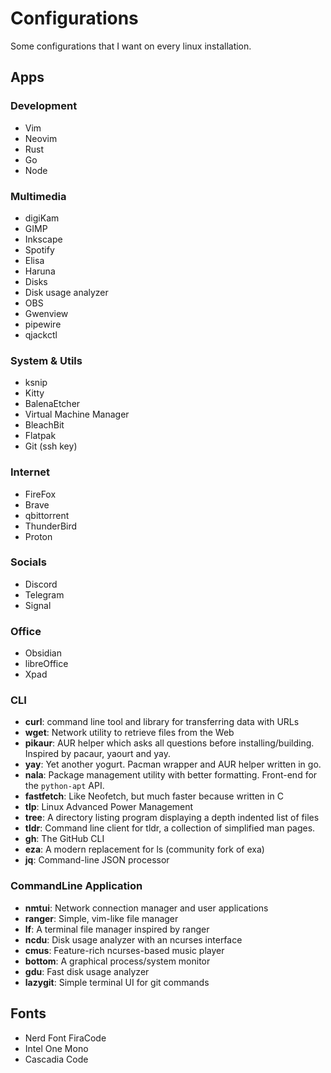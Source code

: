 # Configurations

Some configurations that I want on every linux installation.

## Apps

### Development
- Vim
- Neovim
- Rust
- Go
- Node

### Multimedia
- digiKam
- GIMP       
- Inkscape   
- Spotify
- Elisa
- Haruna
- Disks
- Disk usage analyzer
- OBS
- Gwenview
- pipewire
- qjackctl

### System & Utils
- ksnip
- Kitty
- BalenaEtcher
- Virtual Machine Manager
- BleachBit
- Flatpak
- Git (ssh key)

### Internet
- FireFox
- Brave
- qbittorrent
- ThunderBird
- Proton

### Socials
- Discord
- Telegram
- Signal

### Office
- Obsidian
- libreOffice
- Xpad

### CLI
- **curl**: command line tool and library for transferring data with URLs
- **wget**: Network utility to retrieve files from the Web
- **pikaur**: AUR helper which asks all questions before installing/building. Inspired by pacaur, yaourt and yay.
- **yay**: Yet another yogurt. Pacman wrapper and AUR helper written in go.
- **nala**: Package management utility with better formatting. Front-end for the `python-apt` API.
- **fastfetch**: Like Neofetch, but much faster because written in C
- **tlp**: Linux Advanced Power Management
- **tree**: A directory listing program displaying a depth indented list of files
- **tldr**: Command line client for tldr, a collection of simplified man pages.
- **gh**: The GitHub CLI
- **eza**: A modern replacement for ls (community fork of exa)
- **jq**: Command-line JSON processor

### CommandLine Application
- **nmtui**: Network connection manager and user applications
- **ranger**: Simple, vim-like file manager
- **lf**: A terminal file manager inspired by ranger
- **ncdu**: Disk usage analyzer with an ncurses interface
- **cmus**: Feature-rich ncurses-based music player
- **bottom**: A graphical process/system monitor
- **gdu**: Fast disk usage analyzer
- **lazygit**: Simple terminal UI for git commands


## Fonts
- Nerd Font FiraCode
- Intel One Mono
- Cascadia Code

